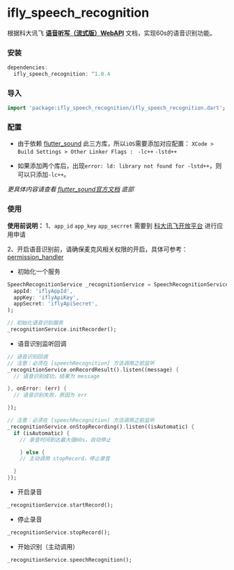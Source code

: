 # ifly_speech_recognition

根据科大讯飞 **[语音听写（流式版）WebAPI](https://www.xfyun.cn/doc/asr/voicedictation/API.html)** 文档，实现60s的语音识别功能。

### 安装

```dart
dependencies:
  ifly_speech_recognition: ^1.0.4
```

### 导入

```dart
import 'package:ifly_speech_recognition/ifly_speech_recognition.dart';
```

### 配置
- 由于依赖 [flutter_sound](https://github.com/canardoux/flutter_sound) 此三方库，所以`iOS`需要添加对应配置：
`XCode > Build Settings > Other Linker Flags :` ` -lc++` `-lstd++`

- 如果添加两个库后，出现`error: ld: library not found for -lstd++`，则可以只添加`-lc++`。

*更具体内容请查看 [flutter_sound官方文档](https://flutter-sound.canardoux.xyz/flutter_sound_install.html) 底部*

### 使用

**使用前说明：**
1、`app_id` `app_key` `app_secrret` 需要到 [科大讯飞开放平台](https://www.xfyun.cn/services/voicedictation) 进行应用申请

2、开启语音识别前，请确保麦克风相关权限的开启，具体可参考：[permission_handler](https://pub.dev/packages/permission_handler)

- 初始化一个服务

```dart
SpeechRecognitionService _recognitionService = SpeechRecognitionService(
  appId: 'iflyAppId',
  appKey: 'iflyApiKey',
  appSecret: 'iflyApiSecret',
);

// 初始化语音识别服务
_recognitionService.initRecorder();
```

- 语音识别监听回调

```dart
// 语音识别回调
// 注意：必须在 [speechRecognition] 方法调用之前监听
_recognitionService.onRecordResult().listen((message) {
  // 语音识别成功，结果为 message

}, onError: (err) {
  // 语音识别失败，原因为 err

});

// 注意：必须在 [speechRecognition] 方法调用之前监听
_recognitionService.onStopRecording().listen((isAutomatic) {
  if (isAutomatic) {
    // 录音时间到达最大值60s，自动停止

    } else {
    // 主动调用 stopRecord，停止录音

  }
});
```

- 开启录音

```dart
_recognitionService.startRecord();
```

- 停止录音

```dart
_recognitionService.stopRecord();
```

- 开始识别（主动调用）

```dart
_recognitionService.speechRecognition();
```